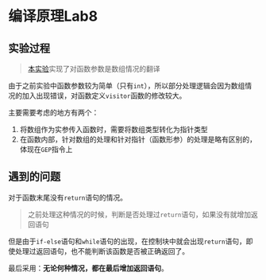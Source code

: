 # 编译原理Lab8

## 实验过程

> [本实验](http://47.122.3.40:8081/#/lab8-function-and-array/lab8-function-and-array)实现了对函数参数是数组情况的翻译

由于之前实验中函数参数较为简单（只有`int`），所以部分处理逻辑会因为数组情况的加入出现错误，对函数定义`visitor`函数的修改较大。

主要需要考虑的地方有两个：

1. 将数组作为实参传入函数时，需要将数组类型转化为指针类型
2. 在函数内部，针对数组的处理和针对指针（函数形参）的处理是略有区别的，体现在`GEP`指令上

## 遇到的问题

对于函数末尾没有`return`语句的情况。

> 之前处理这种情况的时候，判断是否处理过`return`语句，如果没有就增加返回语句

但是由于`if-else`语句和`while`语句的出现，在控制块中就会出现`return`语句，即使处理过返回语句，也不能判断该函数是否被正确返回了。

最后采用：**无论何种情况，都在最后增加返回语句**。

